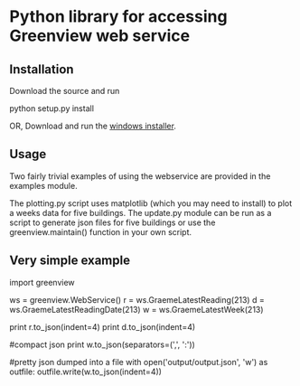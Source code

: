Python library for accessing Greenview web service
=============

Installation
-------

Download the source and run

python setup.py install

OR, Download and run the [windows installer](https://github.com/ggstuart/greenview/archives/master "Windows installer").


Usage
-------

Two fairly trivial examples of using the webservice are provided in the examples module.

The plotting.py script uses matplotlib (which you may need to install) to plot a weeks data for five buildings.
The update.py module can be run as a script to generate json files for five buildings or use the greenview.maintain() function in your own script.

Very simple example
-------

import greenview

ws = greenview.WebService()
r = ws.GraemeLatestReading(213)
d = ws.GraemeLatestReadingDate(213)
w = ws.GraemeLatestWeek(213)

print r.to_json(indent=4)
print d.to_json(indent=4)

#compact json
print w.to_json(separators=(',', ':'))

#pretty json dumped into a file
with open('output/output.json', 'w') as outfile:
    outfile.write(w.to_json(indent=4))

